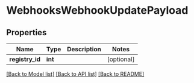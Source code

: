 # WebhooksWebhookUpdatePayload

## Properties
Name | Type | Description | Notes
------------ | ------------- | ------------- | -------------
**registry_id** | **int** |  | [optional] 

[[Back to Model list]](../README.md#documentation-for-models) [[Back to API list]](../README.md#documentation-for-api-endpoints) [[Back to README]](../README.md)


